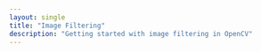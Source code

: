 ```yaml
---
layout: single
title: "Image Filtering"
description: "Getting started with image filtering in OpenCV"
---
```

